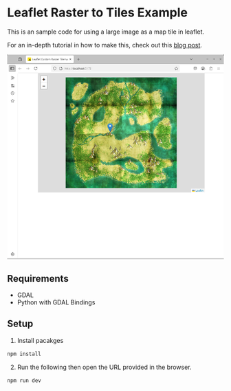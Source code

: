 # Leaflet Raster to Tiles Example

This is an sample code for using a large image as a map tile in leaflet.

For an in-depth tutorial in how to make this, check out this [blog post](https://jereme.me/post/custom-image-map-leaflet/).

![Preview](screenshots/preview.png)

## Requirements

- GDAL
- Python with GDAL Bindings

## Setup

1. Install pacakges

```sh
npm install
```

2. Run the following then open the URL provided in the browser.

```sh
npm run dev
```
